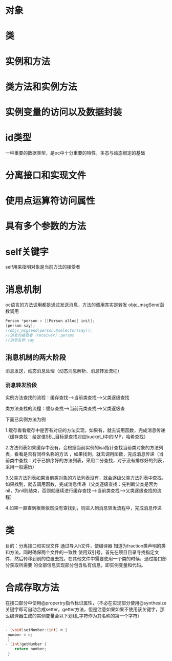 # 对象

# 类

# 实例和方法

# 类方法和实例方法

# 实例变量的访问以及数据封装

# id类型
一种重要的数据类型，是oc中十分重要的特性，多态与动态绑定的基础
# 分离接口和实现文件

# 使用点运算符访问属性

# 具有多个参数的方法

# self关键字
self用来指明对象是当前方法的接受者
# 消息机制
oc语言的方法调用都是通过发送消息，方法的调用其实是转发 objc_msgSend函数调用
```objective-c
Person *person = [[Person alloc] init];
[person say];
//objc_msgsend(person,@selector(say));
//消息的接受者（receiver）：person
//消息名称 say
```
## 消息机制的两大阶段
消息发送，动态消息处理（动态消息解析、消息转发流程）
### 消息转发阶段
实例方法查找的流程：缓存查找-->当前类查找-->父类逐级查找

类方法查找的流程：缓存查找-->当前元类查找-->父类逐级查

下面已实例方法为例

1.缓存看看缓存中是否有对应的方法实现，如果有，就去调用函数，完成消息传递（缓存查找：给定值SEL,目标是查找对应bucket_t中的IMP，哈希查找）

2.方法列表如果缓存中没有，会根据当前实例的isa指针查找当前类对象的方法列表，看看是否有同样名称的方法 ，如果找到，就去调用函数，完成消息传递（当前类中查找：对于已排序好的方法列表，采用二分查找，对于没有排序好的列表，采用一般遍历）

3.父类方法列表如果当前类对象的方法列表没有，就会逐级父类方法列表中查找，如果找到，就去调用函数，完成消息传递（父类逐级查找：先判断父类是否为nil，为nil则结束，否则就继续进行缓存查找-->当前类查找-->父类逐级查找的流程）

4.如果一直查到根类依然没有查找到，则进入到消息转发流程中，完成消息传递
# 类
目的：分离接口和实现文件
通过导入h文件，使编译器 知道为fraction类声明的类和方法，同时确保两个文件的一致性
使用双引号，首先在项目目录寻找指定文件，然后转移到别的位置去找，在其他文件中需要使用一个类的时候，通过接口部分获取所需要 的全部信息实现部分包含私有信息，即实例变量和代码。
# 合成存取方法
在接口部分中使用@propertry指令标识属性，（不必在实现部分使用@synthesize关键字即可自动合成setter，getter方法，但是注意如果如果不使用该关键字，那么编译器生成的实例变量会以下划线_字符作为其名称的第一个字符）
```objective-c

- (void)setNumber:(int) n {
 number = n;
 }
- (int)getNumber {
	return number;
 }
```
 
